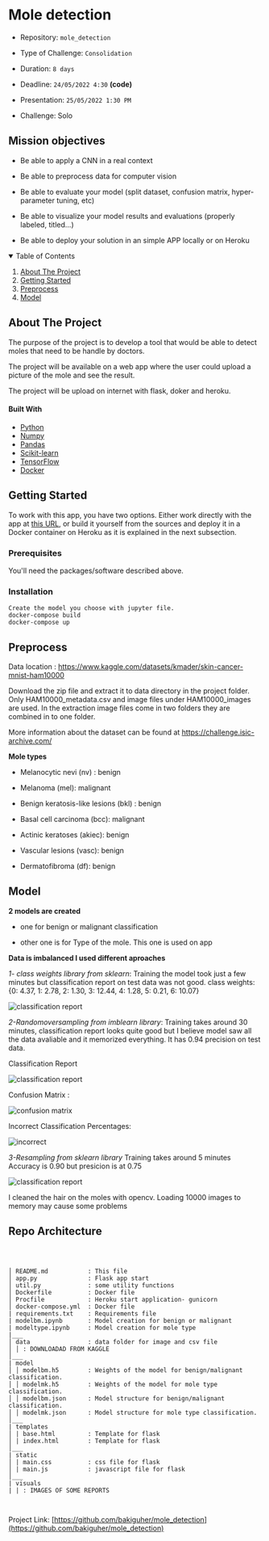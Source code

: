 # Mole detection

  

- Repository: `mole_detection`

- Type of Challenge: `Consolidation`

- Duration: `8 days`

- Deadline: `24/05/2022 4:30`  **(code)**

- Presentation: `25/05/2022 1:30 PM`

- Challenge: Solo

  
  

## Mission objectives

  

- Be able to apply a CNN in a real context

- Be able to preprocess data for computer vision

- Be able to evaluate your model (split dataset, confusion matrix, hyper-parameter tuning, etc)

- Be able to visualize your model results and evaluations (properly labeled, titled...)

- Be able to deploy your solution in an simple APP locally or on Heroku

  
  
  

<!-- TABLE OF CONTENTS -->

<details  open="open">

<summary>Table of Contents</summary>

<ol>

<li><a  href="#about-the-project">About The Project</a></li>

<li><a  href="#getting-started">Getting Started</a></li>

<li><a  href="#preprocess">Preprocess</a></li>

<li><a  href="#model">Model</a></li>

</ol>

</details>

  
  
  

<!-- ABOUT THE PROJECT -->

## About The Project

  
  

The purpose of the project is to develop a tool that would be able to detect moles that need to be handle by doctors.

The project will be available on a web app where the user could upload a picture of the mole and see the result.

The project will be upload on internet with flask, doker and heroku.
 

#### Built With

  

* [Python](https://www.python.org/)
* [Numpy](https://numpy.org/)
* [Pandas](https://pandas.pydata.org/)
* [Scikit-learn](https://scikit-learn.org/)
* [TensorFlow](https://www.tensorflow.org/)
* [Docker](https://www.docker.com/)

 
  
  

<!-- GETTING STARTED -->

## Getting Started

  

To work with this app, you have two options. Either work directly with the app at [this URL](https://moledetect.herokuapp.com/), or build it yourself from the sources and deploy it in a Docker container on Heroku as it is explained in the next subsection.

  

### Prerequisites
 

You'll need the packages/software described above.

 

### Installation

    Create the model you choose with jupyter file.
    docker-compose build
    docker-compose up


## Preprocess

  

Data location : https://www.kaggle.com/datasets/kmader/skin-cancer-mnist-ham10000

Download the zip file and extract it to data directory in the project folder. Only HAM10000_metadata.csv and image files under HAM10000_images are used. In the extraction image files come in two folders they are combined in to one folder.

More information about the dataset can be found at https://challenge.isic-archive.com/

**Mole types**

- Melanocytic nevi (nv) : benign

- Melanoma (mel): malignant

- Benign keratosis-like lesions (bkl) : benign

- Basal cell carcinoma (bcc): malignant

- Actinic keratoses (akiec): benign

- Vascular lesions (vasc): benign

- Dermatofibroma (df): benign
  

## Model

**2 models are created**

- one for benign or malignant classification

- other one is for Type of the mole. This one is used on app

**Data is imbalanced I used different aproaches** 

  *1- class weights library from sklearn*:  Training the model took just a few minutes but classification report on test data was not good.
      class weights:{0: 4.37, 1: 2.78, 2: 1.30, 3: 12.44, 4: 1.28, 5: 0.21, 6: 10.07}

![classification report](/visuals/cr_weights.jpg)


  *2-Randomoversampling from imblearn library*: Training takes around 30 minutes, classification report looks quite good but I believe model saw all the data avaliable and it memorized everything. It has 0.94 precision on test data.


Classification Report

![classification report](/visuals/cr_oversampling.jpg)

Confusion Matrix :

![confusion matrix](/visuals/cm_oversampling.jpg)

Incorrect Classification Percentages:

![incorrect](/visuals/incr_rand_overs.jpg)

  *3-Resampling from sklearn library* Training takes around 5 minutes Accuracy is 0.90 but presicion is at 0.75 

![classification report](/visuals/cr_nsample.jpg)
  

I cleaned the hair on the moles with opencv. Loading 10000 images to memory may cause some problems 
	


## Repo Architecture

  

```

  

│ README.md           : This file
│ app.py              : Flask app start
│ util.py             : some utility functions
│ Dockerfile          : Docker file
│ Procfile            : Heroku start application- gunicorn
│ docker-compose.yml  : Docker file
| requirements.txt    : Requirements file
| modelbm.ipynb       : Model creation for benign or malignant
| modeltype.ipynb     : Model creation for mole type
|___
│ data                : data folder for image and csv file
│ │ : DOWNLOADAD FROM KAGGLE
│___
| model
│ │ modelbm.h5        : Weights of the model for benign/malignant classification.
│ │ modelmk.h5        : Weights of the model for mole type classification.
│ │ modelbm.json      : Model structure for benign/malignant classification.
│ │ modelmk.json      : Model structure for mole type classification.
│___
| templates
│ | base.html         : Template for flask
│ | index.html        : Template for flask
│___
| static
│ | main.css          : css file for flask
│ | main.js           : javascript file for flask
│___
| visuals
| | : IMAGES OF SOME REPORTS
  
  

```

  
  
  

Project Link: [https://github.com/bakiguher/mole_detection](https://github.com/bakiguher/mole_detection)